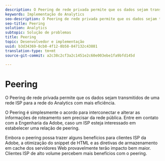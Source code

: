 ```yaml
---
description: O Peering de rede privada permite que os dados sejam transmitidos de uma rede ISP para a rede do Analytics com mais eficiência.
keywords: Implementação do Analytics
seo-description: O Peering de rede privada permite que os dados sejam transmitidos de uma rede ISP para a rede do Analytics com mais eficiência.
seo-title: Peering
solution: Analytics
subtopic: Solução de problemas
title: Peering
topic: Desenvolvedor e implementação
uuid: b3d34369-8cb8-4f12-8b58-847132c43881
translation-type: tm+mt
source-git-commit: a2c38c2cf3a2c1451e2c60e003ebe1fa9bfd145d

---
```



# Peering

O Peering de rede privada permite que os dados sejam transmitidos de uma rede ISP para a rede do Analytics com mais eficiência.

O Peering é simplesmente o acordo para interconectar e alterar as informações de roteamento sem precisar da rede pública. Entre em contato com a Engenharia da Adobe, caso um ISP esteja interessado em estabelecer uma relação de peering.

Embora o peering possa trazer alguns benefícios para clientes ISP da Adobe, a otimização do snippet de HTML e as diretivas de armazenamento em cache dos servidores Web provavelmente terão impacto bem maior. Clientes ISP de alto volume percebem mais benefícios com o peering.
